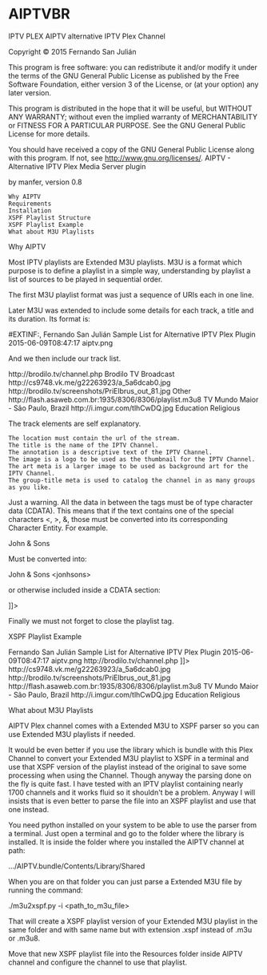 # AIPTVBR
IPTV PLEX
AIPTV alternative IPTV Plex Channel

Copyright © 2015 Fernando San Julián

This program is free software: you can redistribute it and/or modify it under the terms of the GNU General Public License as published by the Free Software Foundation, either version 3 of the License, or (at your option) any later version.

This program is distributed in the hope that it will be useful, but WITHOUT ANY WARRANTY; without even the implied warranty of MERCHANTABILITY or FITNESS FOR A PARTICULAR PURPOSE. See the GNU General Public License for more details.

You should have received a copy of the GNU General Public License along with this program. If not, see http://www.gnu.org/licenses/.
AIPTV - Alternative IPTV Plex Media Server plugin

by manfer, version 0.8

    Why AIPTV
    Requirements
    Installation
    XSPF Playlist Structure
    XSPF Playlist Example
    What about M3U Playlists

Why AIPTV

Most IPTV playlists are Extended M3U playlists. M3U is a format which purpose is to define a playlist in a simple way, understanding by playlist a list of sources to be played in sequential order.

The first M3U playlist format was just a sequence of URIs each in one line.

Later M3U was extended to include some details for each track, a title and its duration. Its format is:

  #EXTINF:<duration>,<title>

As we can see in the linked IETF Extended M3U informational documentation it supports some other tags but those are not important for IPTV playlists.

More recently and to be used in IPTV applications someone decided to add some more metadata for each track just after the duration and before the comma that separates duration and title. Its format is:

  #EXTINF:<duration> [<key>="<value>" <key>="<value>" ...],<title>

The most commonly used key is group-title and it is used to group tracks. Other used keys are tvg-logo, tvg-id, tvg-name which are interpreted as EPG metadata.

All good. But as explained above these are playlists to be played in sequential order. The M3U format is not well structured to be handle in other ways.

So, what to do? We have long ago an open and free no propietary XML format called XML Shareable Playlist Format (XSPF) sponsored by Xiph. Its last specification XSPF version 1 dates November 2006.

This format is a lot better than M3U and besides on being a XML format we can do all sorts of processing easily and fast. Like transformations with XSLT or searches with XPath.

So, why we don't just use the rich XSPF format and deprecate M3U?
Requirements

Plex Media Server installed
Installation

    Download the last version zip archive and extract it to Plex plugin folder. For more details read the official channel installation guide:
        on Windows: C:\Users\USERNAME\AppData\Local\Plex Media Server\Plug-ins
        on Mac: ~Library/Application Support/Plex Media Server/Plug-ins
        on Linux: /usr/lib/plexmediaserver/Resources/Plug-ins or /var/lib/plex/Plex Media Server/Plug-ins
        on FreeBSD usr/pbi/plexmediaserver-amd64/plexdata/Plex\ Media\ Server/Plug-ins/
    Rename folder from AIPTV.bundle-0.8 to AIPTV.bundle;
    The Channel comes with a sample XSPF playlist so you can start using AIPTV Channel just after install. Add your XSPF or Extended M3U playlist in AIPTV Resources folder and configure AIPTV to use that playlist if you prefer to use your own.

XSPF Playlist Structure

We are not going to use all the elements available in XSPF version 1 specification because we don't need all of them. So the structure we will be using looks like this.

It starts with a header.

<?xml version="1.0" encoding="UTF-8"?>
<playlist version="1" xmlns="http://xspf.org/ns/0/">

Followed by optional metadata for the whole playlist. It can include a title, the author, a summary, date and an image. This metadata is optional and it is not being used in any way in this Plex Channel so include any or none at will. The image will be used in a future version as the default thumb for a track that has no image itself.

  <title>Sample List</title>
  <creator>Fernando San Julián</creator>
  <annotation>Sample List for Alternative IPTV Plex Plugin</annotation>
  <date>2015-06-09T08:47:17</date>
  <image>aiptv.png</image>

And we then include our track list.

  <trackList>
    <track>
      <location>http://brodilo.tv/channel.php</location>
      <title>Brodilo TV</title>
      <annotation>Brodilo TV Broadcast</annotation>
      <image>http://cs9748.vk.me/g22263923/a_5a6dcab0.jpg</image>
      <meta rel="art">http://brodilo.tv/screenshots/PriElbrus_out_81.jpg</meta>
      <meta rel="group-title">Other</meta>
    </track>
    <track>
      <location>http://flash.asaweb.com.br:1935/8306/8306/playlist.m3u8</location>
      <title>TV Mundo Maior</title>
      <annotation>TV Mundo Maior - São Paulo, Brazil</annotation>
      <image>http://i.imgur.com/tlhCwDQ.jpg</image>
      <meta rel="group-title">Education</meta>
      <meta rel="group-title">Religious</meta>
    </track>
  </trackList>

The track elements are self explanatory.

    The location must contain the url of the stream.
    The title is the name of the IPTV Channel.
    The annotation is a descriptive text of the IPTV Channel.
    The image is a logo to be used as the thumbnail for the IPTV Channel.
    The art meta is a larger image to be used as background art for the IPTV Channel.
    The group-title meta is used to catalog the channel in as many groups as you like.

Just a warning. All the data in between the tags must be of type character data (CDATA). This means that if the text contains one of the special characters <, >, &, those must be converted into its corresponding Character Entity. For example.

John & Sons <johnsons>

Must be converted into:

John &amp; Sons &lt;jonhsons&gt;

or otherwise included inside a CDATA section:

<![CDATA[John & Sons <jonhsons>]]>

Finally we must not forget to close the playlist tag.

</playlist>

XSPF Playlist Example

<?xml version="1.0" encoding="UTF-8"?>
<playlist version="1" xmlns="http://xspf.org/ns/0/">
  <title>Sample List</title>
  <creator>Fernando San Julián</creator>
  <annotation>Sample List for Alternative IPTV Plex Plugin</annotation>
  <date>2015-06-09T08:47:17</date>
  <image>aiptv.png</image>
  <trackList>
    <track>
      <location>http://brodilo.tv/channel.php</location>
      <title>Brodilo TV</title>
      <annotation><![CDATA[Brodilo TV <Broadcast>]]></annotation>
      <image>http://cs9748.vk.me/g22263923/a_5a6dcab0.jpg</image>
      <meta rel="art">http://brodilo.tv/screenshots/PriElbrus_out_81.jpg</meta>
    </track>
    <track>
      <location>http://flash.asaweb.com.br:1935/8306/8306/playlist.m3u8</location>
      <title>TV Mundo Maior</title>
      <annotation>TV Mundo Maior - São Paulo, Brazil</annotation>
      <image>http://i.imgur.com/tlhCwDQ.jpg</image>
      <meta rel="group-title">Education</meta>
      <meta rel="group-title">Religious</meta>
    </track>
  </trackList>
</playlist>

What about M3U Playlists

AIPTV Plex channel comes with a Extended M3U to XSPF parser so you can use Extended M3U playlists if needed.

It would be even better if you use the library which is bundle with this Plex Channel to convert your Extended M3U playlist to XSPF in a terminal and use that XSPF version of the playlist instead of the original to save some processing when using the Channel. Though anyway the parsing done on the fly is quite fast. I have tested with an IPTV playlist containing nearly 1700 channels and it works fluid so it shouldn't be a problem. Anyway I will insists that is even better to parse the file into an XSPF playlist and use that one instead.

You need python installed on your system to be able to use the parser from a terminal. Just open a terminal and go to the folder where the library is installed. It is inside the folder where you installed the AIPTV channel at path:

.../AIPTV.bundle/Contents/Library/Shared

When you are on that folder you can just parse a Extended M3U file by running the command:

./m3u2xspf.py -i <path_to_m3u_file>

That will create a XSPF playlist version of your Extended M3U playlist in the same folder and with same name but with extension .xspf instead of .m3u or .m3u8.

Move that new XSPF playlist file into the Resources folder inside AIPTV channel and configure the channel to use that playlist.
